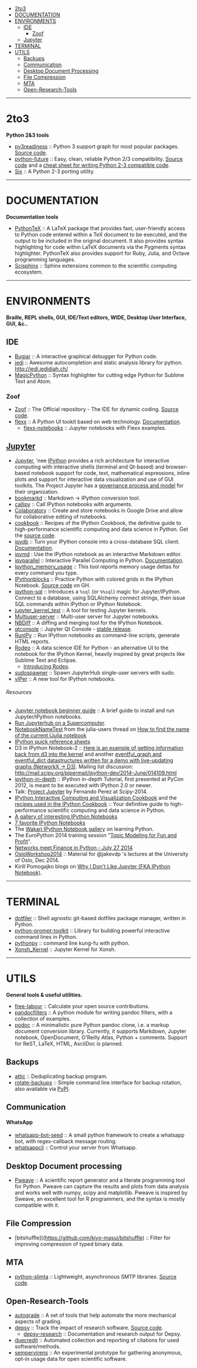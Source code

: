 + [2to3](#2to3)
+ [DOCUMENTATION](#documentation)
+ [ENVIRONMENTS](#environments)
   + [IDE](#ide)
        + [Zoof](#zoof) 
   + [Jupyter](#jupyter)
+ [TERMINAL](#terminal)
+ [UTILS](#utils)
   + [Backups](#backups)
   + [Communication](#communication)
   + [Desktop Document Processing](#desktop-document-processing)
   + [File Compression](#file-compression)
   + [MTA](#mta)
   + [Open-Research-Tools](#open-research-tools)

----

# 2to3
__Python 2&3 tools__
+ [py3readiness](http://py3readiness.org) ::  Python 3 support graph for most popular packages. [Source code](https://github.com/chhantyal/py3readiness).
+ [python-future](http://python-future.org) :: Easy, clean, reliable Python 2/3 compatibility. [Source code](https://github.com/PythonCharmers/python-future) and a [cheat sheet for writing Python 2-3 compatible code](http://python-future.org/compatible_idioms.html). 
+ [Six](https://pypi.python.org/pypi/six) :: A Python 2-3 porting utility.

----

# DOCUMENTATION
**Documentation tools**
+ [PythonTeX](https://github.com/gpoore/pythontex) :: A LaTeX package that provides fast, user-friendly access to Python code entered within a TeX document to be executed, and the output to be included in the original document. It also provides syntax highlighting for code within LaTeX documents via the Pygments syntax highlighter. PythonTeX also provides support for Ruby, Julia, and Octave programming languages.
+ [Scisphinx](https://github.com/numfocus/scisphinx) :: Sphinx extensions common to the scientific computing ecosystem.

----

# ENVIRONMENTS
**Braille, REPL shells, GUI, IDE/Text editors, WIDE, Desktop User Interface, GUI, &c..**

## IDE
+ [Bugjar](https://github.com/pybee/bugjar) :: A interactive graphical debugger for Python code. 
+ [jedi](https://github.com/davidhalter/jedi) :: Awesome autocompletion and static analysis library for python. http://jedi.jedidjah.ch/
+ [MagicPython](https://github.com/MagicStack/MagicPython) :: Syntax highlighter for cutting edge Python for Sublime Text and Atom. 

### Zoof
+ [Zoof](http://zoof.io) :: The Official repository - The IDE for dynamic coding. [Source code](https://github.com/zoofIO/zoof).
+ [flexx](https://github.com/zoofIO/flexx) :: A Python UI tookit based on web technology. [Documentation](http://flexx.readthedocs.org).
   + [flexx-notebooks](https://github.com/zoofIO/flexx-notebooks) :: Jupyter notebooks with Flexx examples. 

## [Jupyter](https://github.com/jupyter)
+ [Jupyter](http://jupyter.org), 'nee [IPython](http://ipython.org/) provides a rich architecture for interactive computing with interactive shells (terminal and Qt-based) and browser-based notebook support for code, text, mathematical expressions, inline plots and support for interactive data visualization and use of GUI toolkits. The Project Jupyter has a [governance process and model](https://github.com/jupyter/governance) for their organization.
+ [bookmarkd](https://github.com/ryansb/bookmarkd) :: Markdown -> IPython conversion tool. 
+ [callipy](https://github.com/damiendr/callipy) :: Call IPython notebooks with arguments.
+ [Colaboratory](https://github.com/jupyter/colaboratory) :: Create and store notebooks in Google Drive and allow for collaborative editing of notebooks.
+ [cookbook](http://ipython-books.github.io/cookbook/) :: Recipes of the IPython Cookbook, the definitive guide to high-performance scientific computing and data science in Python. Get the [source code](https://github.com/ipython-books/cookbook-code).
+ [ipydb](https://github.com/jaysw/ipydb) ::  Turn your IPython console into a cross-database SQL client. [Documentation](http://ipydb.readthedocs.org).
+ [ipymd](https://github.com/rossant/ipymd) : Use the IPython notebook as an interactive Markdown editor.
+ [ipyparallel](https://github.com/ipython/ipyparallel) :: Interactive Parallel Computing in Python. [Documentation](http://ipyparallel.readthedocs.org/).
+ [Ipython_memory_usage](https://github.com/ianozsvald/ipython_memory_usage) :: This tool reports memory usage deltas for every command you type.
+ [IPythonblocks](http://ipythonblocks.org) :: Practice Python with colored grids in the IPython Notebook. [Source code](https://github.com/jiffyclub/ipythonblocks) on GH.
+ [ipython-sql](https://github.com/catherinedevlin/ipython-sql) :: Introduces a `%sql` (or `%%sql`) magic for Jupyter/IPython. Connect to a database, using SQLAlchemy connect strings, then issue SQL commands within IPython or IPython Notebook.
+ [jupyter_kernel_test](https://github.com/jupyter/jupyter_kernel_test) :: A tool for testing Jupyter kernels. 
+ [Multiuser-server](https://github.com/jupyter/multiuser-server) :: Multi-user server for Jupyter notebooks.
+ [NBDiff](http://nbdiff.org) :: A diffing and merging tool for the IPython Notebook.
+ [qtconsole](https://github.com/jupyter/qtconsole) ::  Jupyter Qt Console - [stable release](http://jupyter.org/qtconsole/stable/).
+ [RunIPy](https://github.com/paulgb/runipy) :: Run IPython notebooks as command-line scripts, generate HTML reports.
+ [Rodeo](https://github.com/yhat/rodeo/) :: A data science IDE for Python - an alternative UI to the notebook for the IPython Kernel, heavily inspired by great projects like Sublime Text and Eclipse.
   + [Introducing Rodeo](http://blog.yhathq.com/posts/introducing-rodeo.html).
+ [sudospawner](https://github.com/jupyter/sudospawner) :: Spawn JupyterHub single-user servers with sudo.
+ [vIPer](https://github.com/damianavila/vIPer) :: A new tool for IPython notebooks. 

###### Resources
+ [Jupyter notebook beginner guide](https://github.com/tritemio/jupyter_notebook_beginner_guide) :: A brief guide to install and run Jupyter/IPython notebooks.
+ [Run Jupyterhub on a Supercomputer](http://zonca.github.io/2015/04/jupyterhub-hpc.html).
+ [NotebookNameTest](http://nbviewer.ipython.org/github/staticfloat/notebooks/blob/master/julia_notebooks/NotebookNameTest.ipynb) from the julia-users thread on [How to find the name of the current IJulia notebook](https://groups.google.com/forum/#!topic/julia-users/mnCEQNd7ew0)
+ [IPython quick reference sheets](http://damontallen.github.io/IPython-quick-ref-sheets/)
+ D3 in IPython Notebook-2 :: [Here is an example of getting information back from d3 into the kernel](http://nbviewer.ipython.org/gist/anonymous/9975962) and another [eventful_graph and eventful_dict datastructures written for a demo with live-updating graphs (NetworkX -> D3)](https://gist.github.com/takluyver/9619942351cdc571a302). Mailing list discussion: http://mail.scipy.org/pipermail/ipython-dev/2014-June/014109.html
+ [ipython-in-depth](https://github.com/ipython/ipython-in-depth) :: IPython in-depth Tutorial, first presented at PyCon 2012, is meant to be executed with IPython 2.0 or newer.
+ Talk: [Project Jupyter](https://speakerdeck.com/fperez/project-jupyter) by Fernando Perez at Scipy-2014.
+ [IPython Interactive Computing and Visualization Cookbook](http://ipython-books.github.io/cookbook/) and the [recipes used in the IPython Cookbook](https://github.com/ipython-books/cookbook-code) :: Your definitive guide to high-performance scientific computing and data science in Python.
+ [A gallery of interesting IPython Notebooks](https://github.com/ipython/ipython/wiki/A-gallery-of-interesting-IPython-Notebooks)
+ [7 favorite IPython Notebooks](http://beautifuldata.net/2014/03/datalicious-notebookmania-my-favorite-7-ipython-notebooks/)
+ The [Wakari IPython Notebook gallery](https://www.wakari.io/gallery) on learning Python.
+ The EuroPython 2014 training session "[Topic Modeling for Fun and Profit](https://github.com/piskvorky/topic_modeling_tutorial)".
+ [Networks meet Finance in Python - July 27 2014](https://github.com/mvaz/PyData2014-Berlin) 
+ [OsloWorkshop2014](https://github.com/jakevdp/OsloWorkshop2014) :: Material for @jakevdp 's lectures at the University of Oslo, Dec 2014.
+ Kirill Pomogajko blogs on [Why I Don't Like Jupyter (FKA IPython Notebook)](http://opiateforthemass.es/articles/why-i-dont-like-jupyter-fka-ipython-notebook/).


----

# TERMINAL
+ [dotfiler](https://github.com/svetlyak40wt/dotfiler) :: Shell agnostic git-based dotfiles package manager, written in Python. 
+ [python-prompt-toolkit](https://github.com/jonathanslenders/python-prompt-toolkit) :: Library for building powerful interactive command lines in Python.
+ [pythonpy](https://github.com/Russell91/pythonpy) :: command line kung-fu with python.
+ [Xonsh_Kernel](https://github.com/Calysto/xonsh_kernel) :: Jupyter Kernel for Xonsh.

----

# UTILS
__General tools & useful utilities.__ 
+ [free-labour](https://github.com/brettcannon/free-labour) :: Calculate your open source contributions.
+ [pandocfilters](https://github.com/jgm/pandocfilters) :: A python module for writing pandoc filters, with a collection of examples. 
+ [podoc](https://github.com/podoc/podoc) :: A minimalistic pure Python pandoc clone, i.e. a markup document conversion library. Currently, it supports Markdown, Jupyter notebook, OpenDocument, O'Reilly Atlas, Python + comments. Support for ReST, LaTeX, HTML, AsciiDoc is planned.

## Backups
+ [attic](https://github.com/jborg/attic) :: Deduplicating backup program.
+ [rotate-backups](https://github.com/xolox/python-rotate-backups) :: Simple command line interface for backup rotation, also available via [PyPI](https://pypi.python.org/pypi/rotate-backups).

## Communication
#### WhatsApp
+ [whatsapp-bot-seed](https://github.com/joaoricardo000/whatsapp-bot-seed) :: A small python framework to create a whatsapp bot, with regex-callback message routing. 
+ [whatsappcli](https://github.com/KarimJedda/whatsappcli) :: Control your server from Whatsapp. 

## Desktop Document processing 
+ [Pweave](https://github.com/mpastell/Pweave) :: A scientific report generator and a literate programming tool for Python. Pweave can capture the results and plots from data analysis and works well with numpy, scipy and matplotlib. Pweave is inspired by Sweave, an excellent tool for R programmers, and the syntax is mostly compatible with it.

## File Compression
+ [bitshuffle]((https://github.com/kiyo-masui/bitshuffle) :: Filter for improving compression of typed binary data. 

## MTA
+ [python-slimta](http://slimta.org/) :: Lightweight, asynchronous SMTP libraries. [Source code](https://github.com/slimta/python-slimta).

## Open-Research-Tools
+ [autograde](https://github.com/asutton/autograde) :: A set of tools that help automate the more mechanical aspects of grading.
+ [depsy](http://depsy.org) :: Track the impact of research software. [Source code](https://github.com/impactstory/depsy).
   + [depsy-research](https://github.com/Impactstory/depsy-research) :: Documentation and research output for Depsy.
+ [duecredit](https://github.com/yarikoptic/duecredit) :: Automated collection and reporting of citations for used software/methods. 
+ [sempervirens](https://github.com/njsmith/sempervirens) :: An experimental prototype for gathering anonymous, opt-in usage data for open scientific software. 

